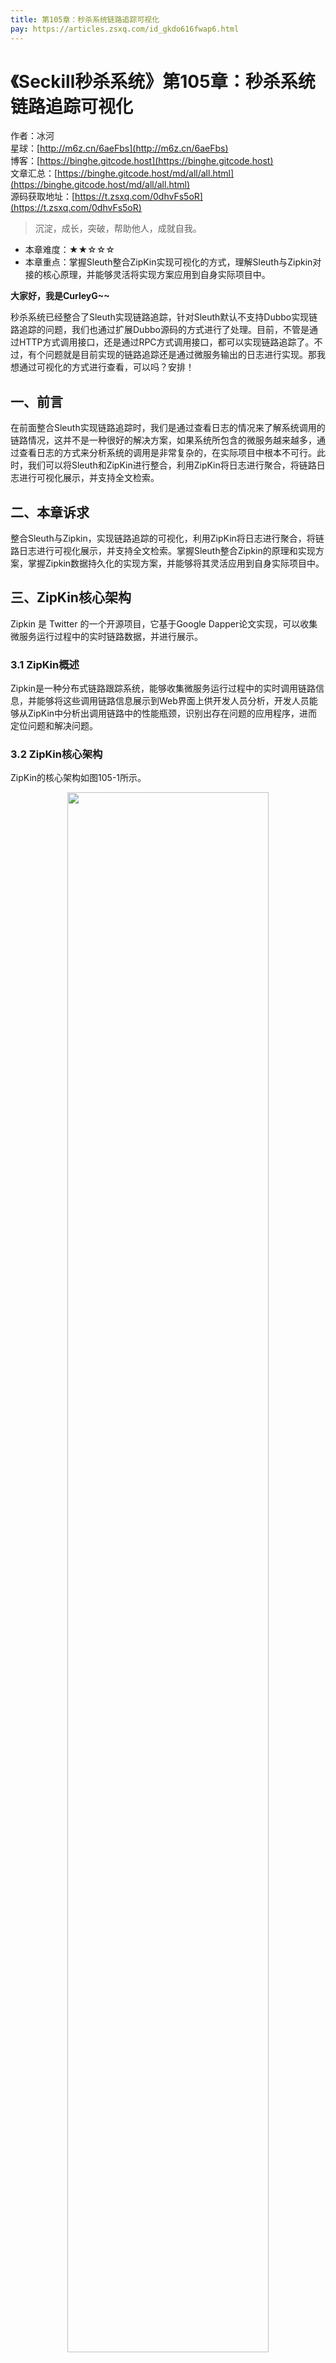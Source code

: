 ```yaml
---
title: 第105章：秒杀系统链路追踪可视化
pay: https://articles.zsxq.com/id_gkdo616fwap6.html
---
```


# 《Seckill秒杀系统》第105章：秒杀系统链路追踪可视化

作者：冰河
<br/>星球：[http://m6z.cn/6aeFbs](http://m6z.cn/6aeFbs)
<br/>博客：[https://binghe.gitcode.host](https://binghe.gitcode.host)
<br/>文章汇总：[https://binghe.gitcode.host/md/all/all.html](https://binghe.gitcode.host/md/all/all.html)
<br/>源码获取地址：[https://t.zsxq.com/0dhvFs5oR](https://t.zsxq.com/0dhvFs5oR)

> 沉淀，成长，突破，帮助他人，成就自我。

* 本章难度：★★☆☆☆
* 本章重点：掌握Sleuth整合ZipKin实现可视化的方式，理解Sleuth与Zipkin对接的核心原理，并能够灵活将实现方案应用到自身实际项目中。

**大家好，我是CurleyG~~**

秒杀系统已经整合了Sleuth实现链路追踪，针对Sleuth默认不支持Dubbo实现链路追踪的问题，我们也通过扩展Dubbo源码的方式进行了处理。目前，不管是通过HTTP方式调用接口，还是通过RPC方式调用接口，都可以实现链路追踪了。不过，有个问题就是目前实现的链路追踪还是通过微服务输出的日志进行实现。那我想通过可视化的方式进行查看，可以吗？安排！

## 一、前言

在前面整合Sleuth实现链路追踪时，我们是通过查看日志的情况来了解系统调用的链路情况，这并不是一种很好的解决方案，如果系统所包含的微服务越来越多，通过查看日志的方式来分析系统的调用是非常复杂的，在实际项目中根本不可行。此时，我们可以将Sleuth和ZipKin进行整合，利用ZipKin将日志进行聚合，将链路日志进行可视化展示，并支持全文检索。

## 二、本章诉求

整合Sleuth与Zipkin，实现链路追踪的可视化，利用ZipKin将日志进行聚合，将链路日志进行可视化展示，并支持全文检索。掌握Sleuth整合Zipkin的原理和实现方案，掌握Zipkin数据持久化的实现方案，并能够将其灵活应用到自身实际项目中。

## 三、ZipKin核心架构

Zipkin 是 Twitter 的一个开源项目，它基于Google Dapper论文实现，可以收集微服务运行过程中的实时链路数据，并进行展示。

### 3.1 ZipKin概述

Zipkin是一种分布式链路跟踪系统，能够收集微服务运行过程中的实时调用链路信息，并能够将这些调用链路信息展示到Web界面上供开发人员分析，开发人员能够从ZipKin中分析出调用链路中的性能瓶颈，识别出存在问题的应用程序，进而定位问题和解决问题。

### 3.2 ZipKin核心架构

ZipKin的核心架构如图105-1所示。

<div align="center">
    <img src="https://binghe.gitcode.host/images/project/seckill/seckill-2023-09-15-001.png?raw=true" width="80%">
    <br/>
</div>

<p align="right"><font size="1">注：图片来源：https://zipkin.io/pages/architecture.html</font></p>

其中，ZipKin核心组件的功能如下所示。

- Reporter：ZipKin中上报链路数据的模块，主要配置在具体的微服务应用中。
- Transport：ZipKin中传输链路数据的模块，此模块可以配置为Kafka，RocketMQ、RabbitMQ等。
- Collector：ZipKin中收集并消费链路数据的模块，默认是通过http协议收集，可以配置为Kafka消费。
- Storage：ZipKin中存储链路数据的模块，此模块的具体可以配置为ElasticSearch、Cassandra或者MySQL，目前ZipKin支持这三种数据持久化方式。
- API：ZipKin中的API 组件，主要用来提供外部访问接口。比如给客户端展示跟踪信息，或是开放给外部系统实现监控等。
- UI： ZipKin中的UI 组件，基于API组件实现的上层应用。通过UI组件用户可以方便并且很直观地查询和分析跟踪信息。  

Zipkin在总体上会分为两个端，一个是Zipkin服务端，一个是Zipkin客户端，客户端主要是配置在微服务应用中，收集微服务中的调用链路信息，将数据发送给ZipKin服务端。

## 四、整合ZipKin

Zipkin总体上分为服务端和客户端，我们需要下载并启动ZipKin服务端的Jar包，在微服务中集成ZipKin的客户端。


## 查看完整文章

加入[冰河技术](http://m6z.cn/6aeFbs)知识星球，解锁完整技术文章与完整代码

